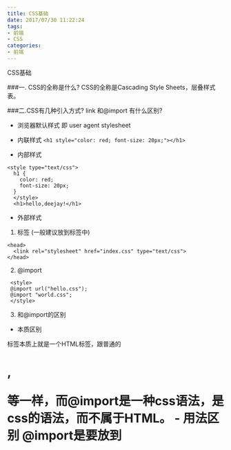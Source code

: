```yaml
---
title: CSS基础
date: 2017/07/30 11:22:24
tags: 
- 前端
- CSS
categories: 
- 前端
---
```

CSS基础
<!--more-->

###一. CSS的全称是什么?
CSS的全称是Cascading Style Sheets，层叠样式表。


###二.CSS有几种引入方式? link 和@import 有什么区别?
- 浏览器默认样式
即 user agent stylesheet
- 内联样式
`<h1 style="color: red; font-size: 20px;"></h1>`

- 内部样式
```
<style type="text/css">
  h1 {
    color: red;
    font-size: 20px;
  }
  </style>
  <h1>hello,deejay!</h1>
```

- 外部样式
1. <link>标签 (一般建议放到<head>标签中)
```
<head>
  <link rel="stylesheet" href="index.css" type="text/css">
</head>
```
2. @import
 ```
  <style>
  @import url("hello.css");
  @import "world.css";
  </style>
```
3. <link>和@import的区别
- 本质区别
<link>标签本质上就是一个HTML标签，跟普通的<h1>,<p>等一样，而@import是一种css语法，是css的语法，而不属于HTML。
- 用法区别
@import是要放到<style>标签中或者外部css文件中的。而<link>标签可以放到html的任何地方。
- 加载顺序区别
<link>标签引用的CSS文件在网页加载同时就会加载，而@import引入的CSS文件会等到页面被加载完成后才开始加载。
- 兼容性区别
@import在是相对较新的属性（在CSS2.1），对于IE5以下的浏览器不支持。
- DOM操作区别
用@import引入的样式不可以通过DOM去改变。<link>标签的可以。

###三.以下这几种文件路径分别用在什么地方，代表什么意思?
- css/a.css
相对路径，引入**当前目录下**的css文件夹中的a.css样式表。

- ./css/a.css
相对路径，引入当前目录下的css文件夹中的a.css样式表。

- b.css
相对路径，引入**同级**目录下的b.css样式表

- ../imgs/a.png
相对路径，引入**上一级**的imgs文件夹中的a.png图片

- /Users/hunger/project/css/a.css
绝对路径，以/开头的表示要引入的css文件在本地的绝对路径。

- /static/css/a.css
网站路径，表示在主域名下的CSS文件的路径。

- http://cdn.jirengu.com/kejian1/8-1.png
网站路径

###四.如果我想在js.jirengu.com上展示一个图片，需要怎么操作？
- 先将本地图片上传到某个地方例如微博微信等，生成一个线上的地址，然后进行引用。

###五.列出5条以上html和 css 的书写规范
- 语法不区分大小写，但是建议**统一小写**。
- **不使用内联的style**属性定义样式。
- id和class使用有意义的单词，分隔符建议使用-，不建议使用下划线。
- 属性值是0的**省略单位**。
- 块内容缩进。
- 属性名**冒号后面添加一个空格**。

###六.对Chrome开发者工具的了解

![开发者调试工具](http://upload-images.jianshu.io/upload_images/7113407-1b9dc2e42c21520b.png?imageMogr2/auto-orient/strip%7CimageView2/2/w/1240)

在element区域中，可以看到页面中所有的元素，并且可以操作相应的元素。在style区域中可以看到页面元素应用的样式，element.style是元素的内联样式。inherited from ...是代表从父元素继承过来的样式。同时也可以操作css样式来改变页面元素样式。
![开发者调试工具](http://upload-images.jianshu.io/upload_images/7113407-17a87ceea8dd5e1f.png?imageMogr2/auto-orient/strip%7CimageView2/2/w/1240)

